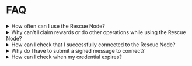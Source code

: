 # FAQ

<details>
  <summary>How often can I use the Rescue Node?</summary>

Rocket Pool Node operators can use it four times per year.  
Solo stakers can use it twice per year.


Each token is valid for ten or fifteen days, respectively, for solo stakers and Rocket Pool node operators.
If you lose your token, you can simply repeat the request process to retrieve it.
This will not count against your usage limits unless less than 48 hours remain, in which case a new token valid for 10/15 additional days will be issued.


</details>

<details>
  <summary>Why can't I claim rewards or do other operations while using the Rescue Node?</summary>

The Rescue Node only ensures that attestations, proposals, sync committees and other duties are performed- in order to join or leave the smoothing pool, claim rewards, or submit other transactions, you either must have synced local clients, or use infura as a fallback.
Your Rescue Node URL, from `~/.rocketpool/override/validator.yml` will work as a Consensus Client fallback URL in conjunction with an Infura web3 URL configured as an Execution Fallback, if you need to submit a transaction in a pinch.

</details>

<details>
  <summary>How can I check that I successfully connected to the Rescue Node?</summary>

As of Smartnode v1.11.1, `rocketpool node status` will contain a message telling you that you are using the Rescue Node, and how much longer you have access.

Addtionally, most validator clients will log a message containing the url.
You can see if it connected by running:
```
docker logs rocketpool_validator |& grep rescuenode.com
```

If that doesn't work, you can also check the following command to make sure the validator is using the Rescue Node URL:
```
docker exec rocketpool_validator env |& grep rescuenode.com
```

Follow your validators on [beaconcha.in](https://beaconcha.in/) to verify that they are attesting.

</details>

<details>
  <summary>Why do I have to submit a signed message to connect?</summary>

The signed message allows us to enforce our quotas.
We don't save it, or broadcast it, or use it for any other purpose.

</details>

<details>
  <summary>How can I check when my credential expires?</summary>

Rocket Pool users who connected with the Smartnode Addon can run `rocketpool node status` to see when their current username/password will expire.  
All other users can go to this [CyberChef](https://gchq.github.io/CyberChef/#recipe=Comment\('INSTRUCTIONS:%5Cn%5CnPaste%20your%20username/password%20separated%20by%20a%20single%20%60:%60%20in%20the%20input%20box.'\)Split\(':','%5C%5Cn'\)Fork\('%5C%5Cn','%5C%5Cn',false\)From_Base64\('A-Za-z0-9-_',true,false\)To_Hex\('None',0\)Merge\(true\)Comment\('Store%20hex%20node%20id%20in%20R0'\)Register\('\(%5B%5C%5Cs%5C%5CS%5D*\)%5C%5Cn',true,false,false\)Find_/_Replace\(%7B'option':'Regex','string':'.*%5C%5Cn'%7D,'',true,false,true,false\)From_Hex\('Auto'\)Comment\('Store%20Password%20binary%20in%20R1'\)Register\('\(.*\)',true,false,true\)Comment\('Parse%20Issued%20Date%20into%20R2'\)Protobuf_Decode\('',false,false\)JPath_expression\('$.1.2','%5C%5Cn',true\)Register\('\(%5B%5C%5Cs%5C%5CS%5D*\)',true,false,false\)Comment\('Humanize%20Issued%20Date%20into%20R3'\)From_UNIX_Timestamp\('Seconds%20\(s\)'\)Register\('\(%5B%5C%5Cs%5C%5CS%5D*\)',true,false,false\)Comment\('Store%20Operator%20Type%20in%20R4'\)Find_/_Replace\(%7B'option':'Regex','string':'.*'%7D,'$R1',false,true,true,true\)Protobuf_Decode\('',false,false\)JPath_expression\('$.1.3','%5C%5Cn',true\)Register\('\(%5B%5C%5Cs%5C%5CS%5D*\)',true,false,false\)Find_/_Replace\(%7B'option':'Simple%20string','string':'0'%7D,'Rocket%20Pool',true,false,true,false\)Find_/_Replace\(%7B'option':'Regex','string':'1'%7D,'Solo',true,false,true,false\)Register\('\(%5B%5C%5Cs%5C%5CS%5D*\)',true,false,false\)Comment\('Calculate%20Expiry%20Timestamp,%20store%20in%20R5'\)Find_/_Replace\(%7B'option':'Regex','string':'.*'%7D,'$R4%20-5',false,true,true,true\)Multiply\('Space'\)Find_/_Replace\(%7B'option':'Regex','string':'$'%7D,'%2015',true,true,true,true\)Sum\('Space'\)Find_/_Replace\(%7B'option':'Regex','string':'$'%7D,'%2024%2060%2060',true,true,true,true\)Multiply\('Space'\)Find_/_Replace\(%7B'option':'Regex','string':'$'%7D,'%20$R2',true,true,true,true\)Sum\('Space'\)Register\('\(%5B%5C%5Cs%5C%5CS%5D*\)',true,false,false\)From_UNIX_Timestamp\('Seconds%20\(s\)'\)Register\('\(%5B%5C%5Cs%5C%5CS%5D*\)',true,false,false\)Find_/_Replace\(%7B'option':'Regex','string':'.*'%7D,'Credential:%5C%5Cn%5C%5CtIssued%20to%200x$R0%5C%5Cn%5C%5CtIssued%20on%20$R3%5C%5Cn%5C%5CtExpires%20on%20$R7%5C%5Cn%5C%5Ct$R5%20Node%20Operator',false,true,true,true\)&input=OVVrYUxjS19BUVVWem5vUU1jb2ZYQ0hRa1pVPTpDZ2dReG96T3F3WVlBUklnR21GX2lBUThfaXg4Z1VnZmpDNjVwSG5acFN2XzJWLVd0cFhzSDFna2hDST0\)&input=OVVrYUxjS19BUVVWem5vUU1jb2ZYQ0hRa1pVPTpDZ2dReG96T3F3WVlBUklnR21GX2lBUThfaXg4Z1VnZmpDNjVwSG5acFN2XzJWLVd0cFhzSDFna2hDST0) page and follow the instructions at the top of the recipe to check their username:password.

</details>
